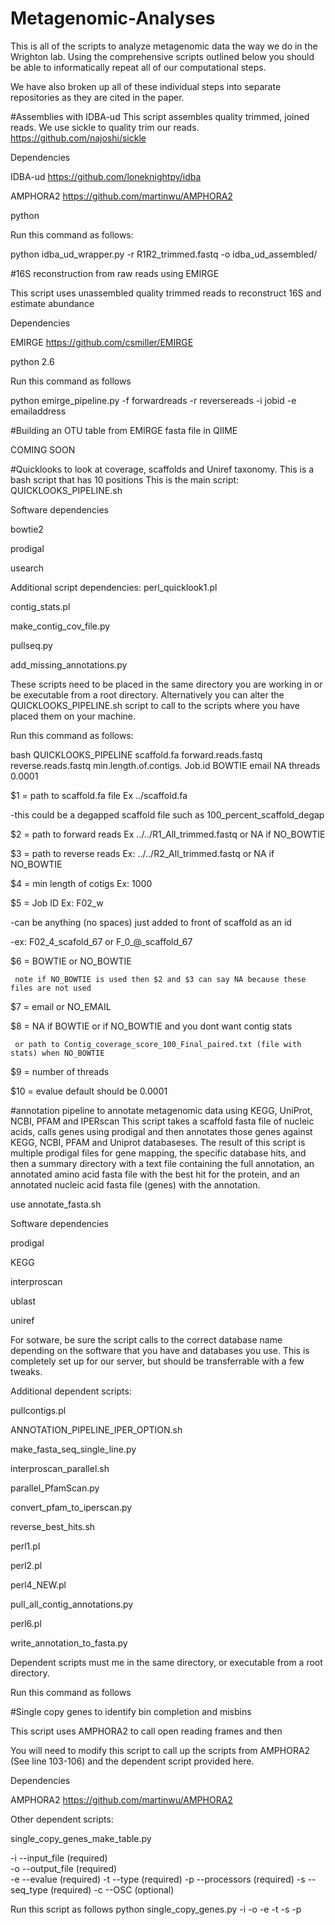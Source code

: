 # Metagenomic-Analyses

This is all of the scripts to analyze metagenomic data the way we do in the Wrighton lab. Using the comprehensive scripts outlined below you should be able to informatically repeat all of our computational steps.

We have also broken up all of these individual steps into separate repositories as they are cited in the paper.

#Assemblies with IDBA-ud
This script assembles quality trimmed, joined reads. We use sickle to quality trim our reads.
https://github.com/najoshi/sickle

Dependencies

IDBA-ud https://github.com/loneknightpy/idba

AMPHORA2 https://github.com/martinwu/AMPHORA2 

python

Run this command as follows:

python idba_ud_wrapper.py -r R1R2_trimmed.fastq -o idba_ud_assembled/

#16S reconstruction from raw reads using EMIRGE

This script uses unassembled quality trimmed reads to reconstruct 16S and estimate abundance

Dependencies

EMIRGE https://github.com/csmiller/EMIRGE

python 2.6

Run this command as follows

python emirge_pipeline.py -f forwardreads -r reversereads -i jobid -e emailaddress

#Building an OTU table from EMIRGE fasta file in QIIME

COMING SOON

#Quicklooks to look at coverage, scaffolds and Uniref taxonomy. 
This is a bash script that has 10 positions
This is the main script: QUICKLOOKS_PIPELINE.sh

Software dependencies

  bowtie2
  
  prodigal
  
  usearch
  
 Additional script dependencies:
  perl_quicklook1.pl
  
  contig_stats.pl
  
  make_contig_cov_file.py
  
  pullseq.py
  
  add_missing_annotations.py
  
These scripts need to be placed in the same directory you are working in or be executable from a root directory. Alternatively you can alter the QUICKLOOKS_PIPELINE.sh script to call to the scripts where you have placed them on your machine.

Run this command as follows:

bash QUICKLOOKS_PIPELINE scaffold.fa forward.reads.fastq reverse.reads.fastq min.length.of.contigs. Job.id BOWTIE email NA threads 0.0001

$1 = path to scaffold.fa file Ex ../scaffold.fa

   -this could be a degapped scaffold file such as 100_percent_scaffold_degap
   
$2 = path to forward reads Ex  ../../R1_All_trimmed.fastq or NA if NO_BOWTIE

$3 = path to reverse reads Ex: ../../R2_All_trimmed.fastq or NA if NO_BOWTIE

$4 = min length of cotigs  Ex:  1000

$5 = Job ID  Ex: F02_w 

   -can be anything (no spaces) just added to front of scaffold as an id
   
   -ex: F02_4_scafold_67 or F_0_@_scaffold_67
   
$6 = BOWTIE or NO_BOWTIE  

     note if NO_BOWTIE is used then $2 and $3 can say NA because these files are not used
     
$7 = email or NO_EMAIL

$8 = NA if BOWTIE or if NO_BOWTIE and you dont want contig stats

     or path to Contig_coverage_score_100_Final_paired.txt (file with stats) when NO_BOWTIE 
     
$9 = number of threads

$10 = evalue default should be 0.0001

#annotation pipeline to annotate metagenomic data using KEGG, UniProt, NCBI, PFAM and IPERscan
This script takes a scaffold fasta file of nucleic acids, calls genes using prodigal and then annotates those genes against KEGG, NCBI, PFAM and Uniprot databaseses. The result of this script is multiple prodigal files for gene mapping, the specific database hits, and then a summary directory with a text file containing the full annotation, an annotated amino acid fasta file with the best hit for the protein, and an annotated nucleic acid fasta file (genes) with the annotation.

use annotate_fasta.sh

Software dependencies

  prodigal

  KEGG

  interproscan

  ublast

  uniref

For sotware, be sure the script calls to the correct database name depending on the software that you have and databases you use. This is completely set up for our server, but should be transferrable with a few tweaks.

Additional dependent scripts:

pullcontigs.pl

ANNOTATION_PIPELINE_IPER_OPTION.sh

make_fasta_seq_single_line.py

interproscan_parallel.sh

parallel_PfamScan.py

convert_pfam_to_iperscan.py

reverse_best_hits.sh

perl1.pl

perl2.pl

perl4_NEW.pl

pull_all_contig_annotations.py

perl6.pl

write_annotation_to_fasta.py

Dependent scripts must me in the same directory, or executable from a root directory.

Run this command as follows

#Single copy genes to identify bin completion and misbins

This script uses AMPHORA2 to call open reading frames and then 

You will need to modify this script to call up the scripts from AMPHORA2 (See line 103-106) and the dependent script provided here.

Dependencies

AMPHORA2 https://github.com/martinwu/AMPHORA2 

Other dependent scripts:

single_copy_genes_make_table.py

-i --input_file   <string>    (required)    
-o --output_file  <string>    (required)       
-e --evalue 	    <string>		(required)
-t --type		      <string>		(required)
-p --processors	  <string>		(required)
-s --seq_type 	  <string>		(required)
-c --OSC		      <string>		(optional)  



Run this script as follows
python single_copy_genes.py -i <inputfasta> -o <outputfile> -e <evalue> -t <type> -s <DNA or amino acid> -p <processors> 
